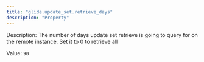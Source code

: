 ```yaml
---
title: "glide.update_set.retrieve_days"
description: "Property"
---
```


Description: The number of days update set retrieve is going to query for on the remote instance. Set it to 0 to retrieve all

Value: `90`